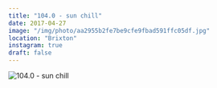 ```yaml
---
title: "104.0 - sun chill"
date: 2017-04-27
image: "/img/photo/aa2955b2fe7be9cfe9fbad591ffc05df.jpg"
location: "Brixton"
instagram: true
draft: false
---
```


![104.0 - sun chill](/img/photo/aa2955b2fe7be9cfe9fbad591ffc05df.jpg)
